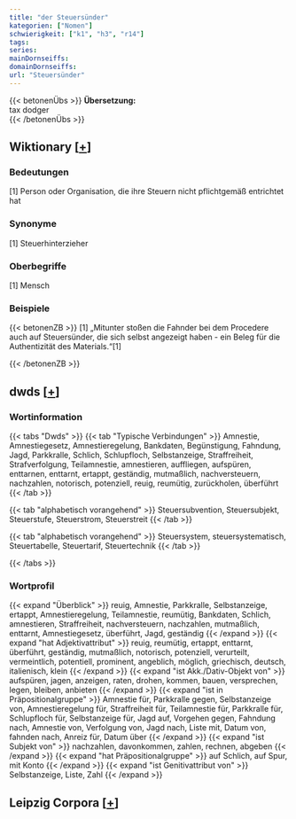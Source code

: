 ```yaml
---
title: "der Steuersünder"
kategorien: ["Nomen"]
schwierigkeit: ["k1", "h3", "r14"]
tags:
series:
mainDornseiffs:
domainDornseiffs:
url: "Steuersünder"
---
```


{{< betonenÜbs >}}
**Übersetzung:**  
tax dodger  
{{< /betonenÜbs >}}

## Wiktionary [[+](https://de.wiktionary.org/wiki/Steuersünder)]

### Bedeutungen
[1] Person oder Organisation, die ihre Steuern nicht pflichtgemäß entrichtet hat  

### Synonyme
[1] Steuerhinterzieher  

### Oberbegriffe
[1] Mensch  

### Beispiele
{{< betonenZB >}}
[1] „Mitunter stoßen die Fahnder bei dem Procedere auch auf Steuersünder, die sich selbst angezeigt haben - ein Beleg für die Authentizität des Materials.“[1]  

{{< /betonenZB >}}


## dwds [[+](https://www.dwds.de/wb/Steuersünder)]

### Wortinformation
{{< tabs "Dwds" >}}
{{< tab "Typische Verbindungen" >}}
Amnestie, Amnestiegesetz, Amnestieregelung, Bankdaten, Begünstigung, Fahndung, Jagd, Parkkralle, Schlich, Schlupfloch, Selbstanzeige, Straffreiheit, Strafverfolgung, Teilamnestie, amnestieren, auffliegen, aufspüren, enttarnen, enttarnt, ertappt, geständig, mutmaßlich, nachversteuern, nachzahlen, notorisch, potenziell, reuig, reumütig, zurückholen, überführt
{{< /tab >}}

{{< tab "alphabetisch vorangehend" >}}
Steuersubvention, Steuersubjekt, Steuerstufe, Steuerstrom, Steuerstreit
{{< /tab >}}

{{< tab "alphabetisch vorangehend" >}}
Steuersystem, steuersystematisch, Steuertabelle, Steuertarif, Steuertechnik
{{< /tab >}}

{{< /tabs >}}

### Wortprofil
{{< expand "Überblick" >}} reuig, Amnestie, Parkkralle, Selbstanzeige, ertappt, Amnestieregelung, Teilamnestie, reumütig, Bankdaten, Schlich, amnestieren, Straffreiheit, nachversteuern, nachzahlen, mutmaßlich, enttarnt, Amnestiegesetz, überführt, Jagd, geständig {{< /expand >}}
{{< expand "hat Adjektivattribut" >}} reuig, reumütig, ertappt, enttarnt, überführt, geständig, mutmaßlich, notorisch, potenziell, verurteilt, vermeintlich, potentiell, prominent, angeblich, möglich, griechisch, deutsch, italienisch, klein {{< /expand >}}
{{< expand "ist Akk./Dativ-Objekt von" >}} aufspüren, jagen, anzeigen, raten, drohen, kommen, bauen, versprechen, legen, bleiben, anbieten {{< /expand >}}
{{< expand "ist in Präpositionalgruppe" >}} Amnestie für, Parkkralle gegen, Selbstanzeige von, Amnestieregelung für, Straffreiheit für, Teilamnestie für, Parkkralle für, Schlupfloch für, Selbstanzeige für, Jagd auf, Vorgehen gegen, Fahndung nach, Amnestie von, Verfolgung von, Jagd nach, Liste mit, Datum von, fahnden nach, Anreiz für, Datum über {{< /expand >}}
{{< expand "ist Subjekt von" >}} nachzahlen, davonkommen, zahlen, rechnen, abgeben {{< /expand >}}
{{< expand "hat Präpositionalgruppe" >}} auf Schlich, auf Spur, mit Konto {{< /expand >}}
{{< expand "ist Genitivattribut von" >}} Selbstanzeige, Liste, Zahl {{< /expand >}}

## Leipzig Corpora [[+](https://corpora.uni-leipzig.de/en/res?word=Steuersünder&corpusId=deu_newscrawl-public_2018)]

